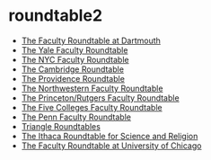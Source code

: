 # roundtable2

<ul class="ul-two-column">
																	<li><a href="">The Faculty Roundtable at Dartmouth</a></li>
																	<li><a href="https://yaleroundtable.squarespace.com/">The Yale Faculty Roundtable </a></li>
																	<li><a href="">The NYC Faculty Roundtable</a></li>
																	<li><a href="https://cambridgeroundtable.org/">The Cambridge Roundtable</a></li>
																	<li><a href="https://www.providenceroundtable.org/">The Providence Roundtable</a></li>
																	<li><a href="">The Northwestern Faculty Roundtable</a></li>
																	<li><a href="">The Princeton/Rutgers Faculty Roundtable</a></li>
																	<li><a href="">The Five Colleges Faculty Roundtable</a></li>
																	<li><a href="">The Penn Faculty Roundtable</a></li>
																	<li><a href="">Triangle Roundtables</a></li>
																	<li><a href="">The Ithaca Roundtable for Science and Religion</a></li>
																	<li><a href="">The Faculty Roundtable at University of Chicago</a></li>
															</ul>
